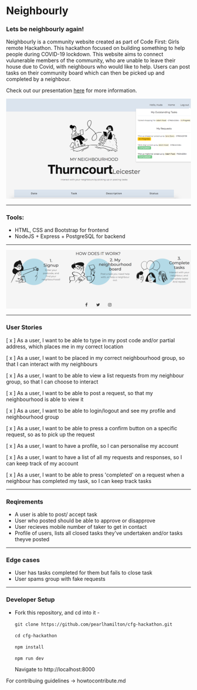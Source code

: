 # Neighbourly
### Lets be neighbourly again!

Neighbourly is a community website created as part of Code First: Girls remote Hackathon. This hackathon focused on building something to help people during COVID-19 lockdown. This website aims to connect vulunerable members of the community, who are unable to leave their house due to Covid, with neighbours who would like to help. Users can post tasks on their community board which can then be picked up and completed by a neighbour.

Check out our presentation [here](https://docs.google.com/presentation/d/1-COaSb2F19Pr3aFzFgmlv53hy0oXcilCeAYhW8Bes98/edit#slide=id.g251622d556_0_42) for more information.

<img src="images/homepage-sc.png" width="900" />

  - - - -
 
### Tools:
- HTML, CSS and Bootstrap for frontend
- NodeJS + Express + PostgreSQL for backend

 - - - -
 
 <img src="images/steps-sc.png" width="900" />
 
 - - - -
 
### User Stories
[ x ] As a user, I want to be able to type in my post code and/or partial address, which places me in my correct location

[ x ] As a user, I want to be placed in my correct neighbourhood group, so that I can interact with my neighbours

[ x ] As a user, I want to be able to view a list requests from my neighbour group, so that I can choose to interact

[ x ] As a user, I want to be able to post a request, so that my neighbourhood is able to view it

[ x ] As a user, I want to be able to login/logout and see my profile and neighbourhood group

[ x ] As a user, I want to be able to press a confirm button on a specific request, so as to pick up the request

[ x ] As a user, I want to have a profile, so I can personalise my account

[ x ] As a user, I want to have a list of all my requests and responses, so I can keep track of my account

[ x ] As a user, I want to be able to press 'completed' on a request when a neighbour has completed my task, so I can keep track tasks

 - - - -

### Reqirements
* A user is able to post/ accept task
* User who posted should be able to approve or disapprove 
* User recieves mobile number of taker to get in contact
* Profile of users, lists all closed tasks they've undertaken and/or tasks theyve posted

 - - - -
    
### Edge cases
* User has tasks completed for them but fails to close task
* User spams group with fake requests

 - - - -
 
### Developer Setup
* Fork this repository, and cd into it -

  `git clone https://github.com/pearlhamilton/cfg-hackathon.git`
  
  `cd cfg-hackathon`

  `npm install`

  `npm run dev`

  Navigate to http://localhost:8000

For contribuing guidelines -> howtocontribute.md
